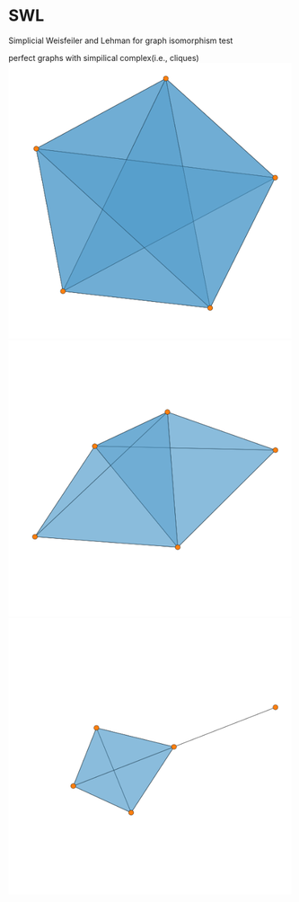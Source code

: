 # SWL
Simplicial Weisfeiler and Lehman for graph isomorphism test

perfect graphs with simpilical complex(i.e., cliques)
![GitHub Logo](/images/perfect1.png)
![GitHub Logo](/images/perfect2.png)
![GitHub Logo](/images/perfect3.png)

